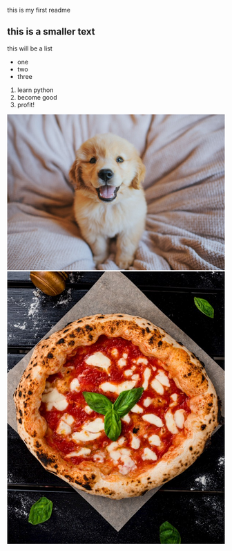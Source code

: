 this is my first readme
## this is a smaller text 

this will be a list 
- one
- two
- three

1. learn python
2. become good 
3. profit!

![alt_text](82.jpeg)
![alt_texolt](pizza.jpeg)